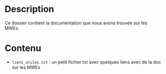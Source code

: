 # Description

Ce dossier contient la documentation que nous avons trouvée sur les MWEs.

# Contenu

+ `liens_utiles.txt` : un petit fichier txt avec quelques liens avec de la doc sur les MWEs

